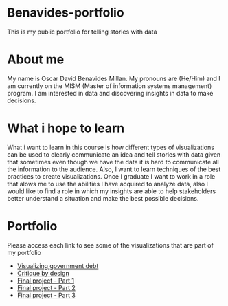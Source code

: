 # Benavides-portfolio
This is my public portfolio for telling stories with data

# About me
My name is Oscar David Benavides Millan. My pronouns are (He/Him) and I am currently on the MISM (Master of information systems management) program. I am interested in data and discovering insights in data to make decisions.

# What i hope to learn
What i want to learn in this course is how different types of visualizations can be used to clearly communicate an idea and tell stories with data given that sometimes even though we have the data it is hard to communicate all the information to the audience. Also, I want to learn techniques of the best practices to create visualizations. Once I graduate I want to work in a role that alows me to use the abilities I have acquired to analyze data, also I would like to find a role in which my insights are able to help stakeholders better understand a situation and make the best possible decisions.

# Portfolio
Please access each link to see some of the visualizations that are part of my portfolio
- [Visualizing government debt](https://oscardavidmi.github.io/Benavides-portfolio/dataviz2)
- [Critique by design](https://oscardavidmi.github.io/Benavides-portfolio/critiquebydesign)
- [Final project - Part 1](https://oscardavidmi.github.io/Benavides-portfolio/final_project_OscarBenavides)
- [Final project - Part 2](https://oscardavidmi.github.io/Benavides-portfolio/storyboard)
- [Final project - Part 3](https://oscardavidmi.github.io/Benavides-portfolio/finalprojectpart3)
